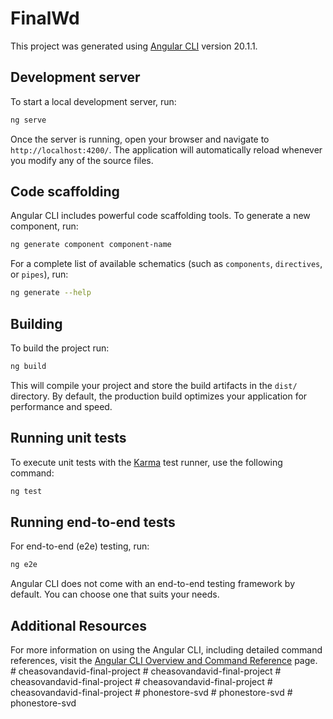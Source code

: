 # FinalWd

This project was generated using [Angular CLI](https://github.com/angular/angular-cli) version 20.1.1.

## Development server

To start a local development server, run:

```bash
ng serve
```

Once the server is running, open your browser and navigate to `http://localhost:4200/`. The application will automatically reload whenever you modify any of the source files.

## Code scaffolding

Angular CLI includes powerful code scaffolding tools. To generate a new component, run:

```bash
ng generate component component-name
```

For a complete list of available schematics (such as `components`, `directives`, or `pipes`), run:

```bash
ng generate --help
```

## Building

To build the project run:

```bash
ng build
```

This will compile your project and store the build artifacts in the `dist/` directory. By default, the production build optimizes your application for performance and speed.

## Running unit tests

To execute unit tests with the [Karma](https://karma-runner.github.io) test runner, use the following command:

```bash
ng test
```

## Running end-to-end tests

For end-to-end (e2e) testing, run:

```bash
ng e2e
```

Angular CLI does not come with an end-to-end testing framework by default. You can choose one that suits your needs.

## Additional Resources

For more information on using the Angular CLI, including detailed command references, visit the [Angular CLI Overview and Command Reference](https://angular.dev/tools/cli) page.
#   c h e a s o v a n d a v i d - f i n a l - p r o j e c t  
 #   c h e a s o v a n d a v i d - f i n a l - p r o j e c t  
 #   c h e a s o v a n d a v i d - f i n a l - p r o j e c t  
 #   c h e a s o v a n d a v i d - f i n a l - p r o j e c t  
 #   c h e a s o v a n d a v i d - f i n a l - p r o j e c t  
 #   p h o n e s t o r e - s v d  
 #   p h o n e s t o r e - s v d  
 #   p h o n e s t o r e - s v d  
 